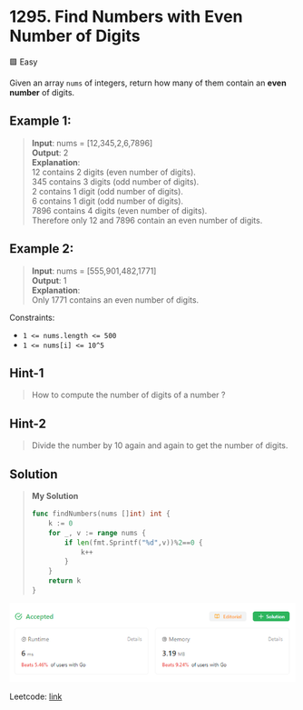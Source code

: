 # 1295. Find Numbers with Even Number of Digits
🟩 Easy

Given an array `nums` of integers, return how many of them contain an **even number** of digits.

## Example 1:
> **Input**: nums = [12,345,2,6,7896] \
> **Output**: 2 \
> **Explanation**:  \
> 12 contains 2 digits (even number of digits).  \
> 345 contains 3 digits (odd number of digits).  \
> 2 contains 1 digit (odd number of digits).  \
> 6 contains 1 digit (odd number of digits).  \
> 7896 contains 4 digits (even number of digits).  \
> Therefore only 12 and 7896 contain an even number of digits.

## Example 2:
> **Input**: nums = [555,901,482,1771] \
> **Output**: 1  \
> **Explanation**: \
> Only 1771 contains an even number of digits.

Constraints:
* `1 <= nums.length <= 500`
* `1 <= nums[i] <= 10^5`

## Hint-1
> How to compute the number of digits of a number ?

## Hint-2
> Divide the number by 10 again and again to get the number of digits.

## Solution
> **My Solution**
> ```go
> func findNumbers(nums []int) int {
>     k := 0
>     for _, v := range nums {
>         if len(fmt.Sprintf("%d",v))%2==0 {
>             k++
>         }
>     }
>     return k
> }
> ```

![result](1295.png)

Leetcode: [link](https://leetcode.com/problems/find-numbers-with-even-number-of-digits/description/)